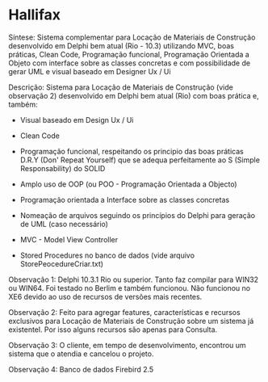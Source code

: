 # Hallifax
Síntese:  Sistema complementar para Locação de Materiais de Construção desenvolvido em Delphi bem atual (Rio -  10.3) utilizando MVC, boas práticas, Clean Code, Programação funcional, Programação Orientada a Objeto com interface sobre as classes concretas e com possibilidade de gerar UML e visual baseado em Designer Ux / Ui

Descrição: Sistema para Locação de Materiais de Construção (vide observação 2) desenvolvido em Delphi bem atual (Rio) com boas prática e, também:

- Visual baseado em Design Ux / Ui

- Clean Code

- Programação funcional, respeitando os principio das boas práticas D.R.Y (Don' Repeat Yourself) que se adequa perfeitamente ao S (Simple Responsability) do SOLID

- Amplo uso de OOP (ou POO - Programação Orientada a Objecto)

- Programação orientada a Interface sobre as classes concretas

- Nomeação de arquivos seguindo os princípios do Delphi para geração de UML (caso necessário)

- MVC - Model View Controller

- Stored Procedures no banco de dados (vide arquivo StorePeocedureCriar.txt)



Observação 1: Delphi 10.3.1 Rio ou superior. Tanto faz compilar para WIN32 ou WIN64. Foi testado no Berlim e também funcionou. Não funcionou no XE6 devido ao uso de recursos de versões mais recentes.

Observação 2: Feito para agregar features, características e recursos exclusivos para Locação de Materiais de Construção sobre um sistema já existentel. Por isso alguns recursos são apenas para Consulta.

Observação 3: O cliente, em tempo de desenvolvimento, encontrou um sistema que o atendia e cancelou o projeto.

Observação 4: Banco de dados Firebird 2.5
